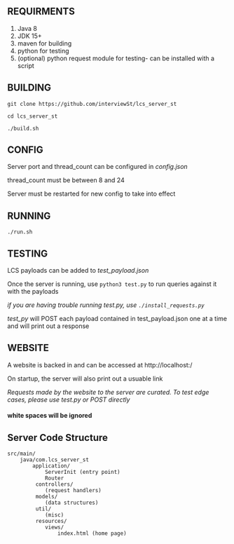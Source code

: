 ## REQUIRMENTS

1. Java 8
2. JDK 15+
3. maven for building
5. python for testing
6. (optional) python request module for testing- can be installed with a script

## BUILDING
`git clone https://github.com/interviewSt/lcs_server_st`

`cd lcs_server_st`

`./build.sh` 


## CONFIG
Server port and thread_count can be configured in
*config.json*

thread_count must be between 8 and 24

Server must be restarted for new config to take into effect


## RUNNING
`./run.sh`


## TESTING
LCS payloads can be added to *test_payload.json*

Once the server is running, use `python3 test.py` to run queries against it with the payloads

*if you are having trouble running test.py, use `./install_requests.py`*

*test_py* will POST each payload contained in test_payload.json one at a time and 
will print out a response

## WEBSITE

A website is backed in and can be accessed at http://localhost:<port>/
    
On startup, the server will also print out a usuable link

*Requests made by the website to the server are curated.*
*To test edge cases, please use test.py or POST directly*

#### white spaces will be ignored

## Server Code Structure
```
src/main/
    java/com.lcs_server_st
        application/
            ServerInit (entry point)
            Router
         controllers/
            (request handlers)
         models/ 
            (data structures)
         util/ 
            (misc)
         resources/
            views/
                index.html (home page)
``` 
